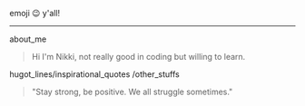 emoji :wink: y'all!
***
about_me
>  Hi I'm Nikki, not really good in coding but willing to learn.

hugot_lines/inspirational_quotes /other_stuffs
> "Stay strong, be positive. We all struggle sometimes."
